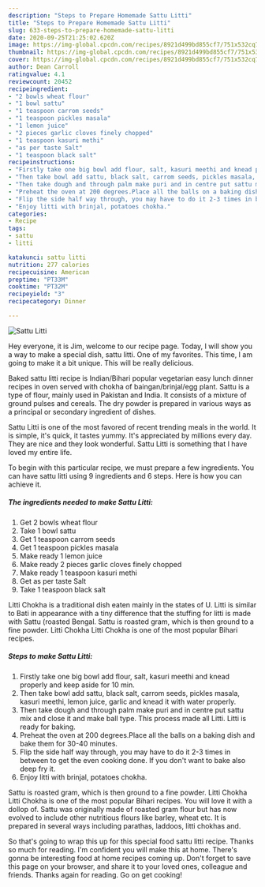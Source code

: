 ```yaml
---
description: "Steps to Prepare Homemade Sattu Litti"
title: "Steps to Prepare Homemade Sattu Litti"
slug: 633-steps-to-prepare-homemade-sattu-litti
date: 2020-09-25T21:25:02.620Z
image: https://img-global.cpcdn.com/recipes/8921d499bd855cf7/751x532cq70/sattu-litti-recipe-main-photo.jpg
thumbnail: https://img-global.cpcdn.com/recipes/8921d499bd855cf7/751x532cq70/sattu-litti-recipe-main-photo.jpg
cover: https://img-global.cpcdn.com/recipes/8921d499bd855cf7/751x532cq70/sattu-litti-recipe-main-photo.jpg
author: Dean Carroll
ratingvalue: 4.1
reviewcount: 20452
recipeingredient:
- "2 bowls wheat flour"
- "1 bowl sattu"
- "1 teaspoon carrom seeds"
- "1 teaspoon pickles masala"
- "1 lemon juice"
- "2 pieces garlic cloves finely chopped"
- "1 teaspoon kasuri methi"
- "as per taste Salt"
- "1 teaspoon black salt"
recipeinstructions:
- "Firstly take one big bowl add flour, salt, kasuri meethi and knead properly and keep aside for 10 min."
- "Then take bowl add sattu, black salt, carrom seeds, pickles masala, kasuri meethi, lemon juice, garlic and knead it with water properly."
- "Then take dough and through palm make puri and in centre put sattu mix and close it and make ball type. This process made all Litti. Litti is ready for baking."
- "Preheat the oven at 200 degrees.Place all the balls on a baking dish and bake them for 30-40 minutes."
- "Flip the side half way through, you may have to do it 2-3 times in between to get the even cooking done. If you don&#39;t want to bake also deep fry it."
- "Enjoy litti with brinjal, potatoes chokha."
categories:
- Recipe
tags:
- sattu
- litti

katakunci: sattu litti 
nutrition: 277 calories
recipecuisine: American
preptime: "PT33M"
cooktime: "PT32M"
recipeyield: "3"
recipecategory: Dinner

---
```



![Sattu Litti](https://img-global.cpcdn.com/recipes/8921d499bd855cf7/751x532cq70/sattu-litti-recipe-main-photo.jpg)

Hey everyone, it is Jim, welcome to our recipe page. Today, I will show you a way to make a special dish, sattu litti. One of my favorites. This time, I am going to make it a bit unique. This will be really delicious.

Baked sattu litti recipe is Indian/Bihari popular vegetarian easy lunch dinner recipes in oven served with chokha of baingan/brinjal/egg plant. Sattu is a type of flour, mainly used in Pakistan and India. It consists of a mixture of ground pulses and cereals. The dry powder is prepared in various ways as a principal or secondary ingredient of dishes.

Sattu Litti is one of the most favored of recent trending meals in the world. It is simple, it's quick, it tastes yummy. It's appreciated by millions every day. They are nice and they look wonderful. Sattu Litti is something that I have loved my entire life.


To begin with this particular recipe, we must prepare a few ingredients. You can have sattu litti using 9 ingredients and 6 steps. Here is how you can achieve it.

<!--inarticleads1-->

##### The ingredients needed to make Sattu Litti:

1. Get 2 bowls wheat flour
1. Take 1 bowl sattu
1. Get 1 teaspoon carrom seeds
1. Get 1 teaspoon pickles masala
1. Make ready 1 lemon juice
1. Make ready 2 pieces garlic cloves finely chopped
1. Make ready 1 teaspoon kasuri methi
1. Get as per taste Salt
1. Take 1 teaspoon black salt


Litti Chokha is a traditional dish eaten mainly in the states of U. Litti is similar to Bati in appearance with a tiny difference that the stuffing for litti is made with Sattu (roasted Bengal. Sattu is roasted gram, which is then ground to a fine powder. Litti Chokha Litti Chokha is one of the most popular Bihari recipes. 

<!--inarticleads2-->

##### Steps to make Sattu Litti:

1. Firstly take one big bowl add flour, salt, kasuri meethi and knead properly and keep aside for 10 min.
1. Then take bowl add sattu, black salt, carrom seeds, pickles masala, kasuri meethi, lemon juice, garlic and knead it with water properly.
1. Then take dough and through palm make puri and in centre put sattu mix and close it and make ball type. This process made all Litti. Litti is ready for baking.
1. Preheat the oven at 200 degrees.Place all the balls on a baking dish and bake them for 30-40 minutes.
1. Flip the side half way through, you may have to do it 2-3 times in between to get the even cooking done. If you don&#39;t want to bake also deep fry it.
1. Enjoy litti with brinjal, potatoes chokha.


Sattu is roasted gram, which is then ground to a fine powder. Litti Chokha Litti Chokha is one of the most popular Bihari recipes. You will love it with a dollop of. Sattu was originally made of roasted gram flour but has now evolved to include other nutritious flours like barley, wheat etc. It is prepared in several ways including parathas, laddoos, litti chokhas and. 

So that's going to wrap this up for this special food sattu litti recipe. Thanks so much for reading. I'm confident you will make this at home. There's gonna be interesting food at home recipes coming up. Don't forget to save this page on your browser, and share it to your loved ones, colleague and friends. Thanks again for reading. Go on get cooking!
